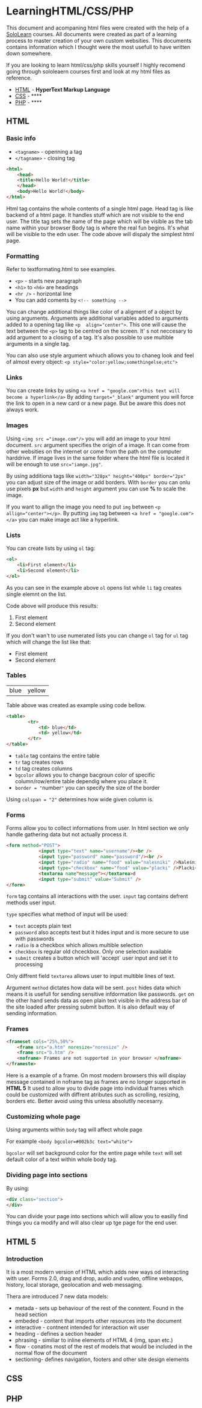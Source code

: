 # LearningHTML/CSS/PHP

This document and acompaning html files were created with the help of a [SoloLearn](https://www.sololearn.com) courses.
All documents were created as part of a learning process to master creation of your own custom websities. This documents contains information which I thought were the most usefull to have written down somewhere.

If you are looking to learn html/css/php skills yourself I highly recomend going through sololeaern courses first and look at my html files as reference.

* [HTML](https://www.sololearn.com/Course/PHP/) - **HyperText Markup Language**
* [CSS](https://www.sololearn.com/Course/HTML/) - ****
* [PHP](https://www.sololearn.com/Course/CSS/) - ****

## HTML

### Basic info

* `<tagname>` - openning a tag
* `</tagname>` - closing tag

```HTML
<html>
    <head>
    <title>Hello World!</title>
    </head>
    <body>Hello World!</body>
</html>
```

Html tag contains the whole contents of a single html page. Head tag is like backend of a html page. It handles stuff which are not visible to the end user.
The title tag sets the name of the page which will be visible as the tab name within your browser
Body tag is where the real fun begins. It's what will be visible to the edn user. The code above will dispaly the simplest html page.

### Formatting

Refer to textformating.html to see examples.

* `<p>` - starts new paragraph
* `<h1>` to `<h6>` are headings
* `<hr />` - horizontal line
* You can add coments by `<!-- something -->`

You can change additional things like color of a aligment of a object by using arguments. Arguments are additional variables added to arguments added to a opening tag like `<p  align="center">`. This one will cause the text between the `<p>` tag to be centred on the screen.
It' s not neccesary to add argument to a closing of a tag. It's also possible to use multible arguments in a single tag.

You can also use style argument whiuch allows you to chaneg look and feel of almost every object: `<p style="color:yellow;somethingelse;etc">`

### Links

You can create links by using `<a href = "google.com">this text will become a hyperlink</a>`
By adding `target="_blank"` argument you will force the link to open in a new card or a new page. But be aware this does not always work.

### Images

Using `<img src ="image.com"/>` you will add an image to  your html document. `src` argument specifies the origin of a image. It can come from other websities on the internet or come from the path on the computer harddrive. If image lives in the same folder where the html file is located it will be enough to use `src="iamge.jpg"`.

By using additiona tags like `width="328px" height="400px" border="2px"` you can adjust size of the image or add borders. With `border` you can onlu use pixels **px** but `width` and `height` argument you can use **%** to scale the image.

If you want to allign the image you need to put `img` between `<p allign="center"></p>`.
By putting `img` tag between `<a href = "google.com"></a>` you can make image act like a hyperlink. 

### Lists

You can create lists by using `ol` tag:

```HTML
<ol>
    <li>First element</li>
    <li>Second element</li>
</ol>
```

As you can see in the example above `ol` opens list while `li` tag creates single elemnt on the list.

Code above will produce this results:
<ol>
    <li>First element</li>
    <li>Second element</li>
</ol>

If you don't wan't to use numerated lists you can change `ol` tag for `ul` tag which will change the list like that:

<ul>
    <li>First element</li>
    <li>Second element</li>
</ul>

### Tables

<table>
        <tr>
            <td> blue</td>
            <td> yellow</td>
        </tr>
</table>
Table above was created as example using code bellow.

```HTML
<table>
        <tr>
            <td> blue</td>
            <td> yellow</td>
        </tr>
</table>
```

* `table` tag contains the entire table
* `tr` tag creates rows
* `td` tag creates columns
* `bgcolor` allows you to change bacgroun color of specific column/row/entire table dependig where you place it.
* `border = "`number`"` you can specify the size of the border

Using `colspan = "2"` determines how wide given column is.

### Forms

Forms allow you to collect informations from user. In html section we only handle gathering data but not actually process it.

```HTML
<form method="POST">
            <input type="text" name="username"/><br />
            <input type="password" name="password"/><br />
            <input type="radio" name="food" value="nalesniki" />Naleśniki<br />
            <input type="checkbox" name="food" value="placki" />Placki<br />
            <textarea name"message"></textarea>d
            <input type="submit" value="Submit" />
</form>
```

`form` tag contains all interactions with the user. `input` tag contains defrent methods user input.

`type` specifies what method of input will be used:

* `text` accepts plain text
* `password` also accepts text but it hides input and is more secure to use with passwords
* `radio` is a checkbox which allows multible selection
* `checkbox` is regular old chceckbox. Only one selection available
* `submit` creates a button which will 'accept` user input and set it to processing

Only diffrent field `textarea` allows user to input multible lines of text.

Argument `method` dictates how data will be sent. `post` hides data which means it is usefull for sending sensitive infdormation like passwords. `get` on the other hand sends data as open plain text visible in the address bar of the site loaded after pressing submit button. It is also default way of sending information.

### Frames

```HTML
<frameset cols="25%,50%"> 
    <frame src="a.htm" noresize="noresize" />
    <frame src="b.htm" />
    <noframe> Frames are not supported in your browser </noframe>
</frameste>
```

Here is a example of a frame. On most modern browsers this will display message contained in noframe tag as frames are no longer supported in **HTML 5**
It used to allow you to divide page into individual frames which could be customized with diffrent atributes such as scrolling, resizing, borders etc.
Better avoid using this unless absolutlly necesarry.

### Customizing whole page

Using arguments within `body` tag will affect whole page 

For example `<body bgcolor=#002b3c text="white">`

`bgcolor` will set background color for the entire page while `text` will set default color of a text within whole body tag.

### Dividing page into sections

By using:

```HTML
<div class="section">
</div>
```

You can divide your page into sections which will allow you to easilly find things you ca modify and will also clear up tge page for the end user.

## HTML 5

### Introduction

It is a most modern version of HTML which adds new ways od interacting with user.
Forms 2.0, drag and drop, audio and vudeo, offline webapps, history, local storage, geolocation and web messaging.

Thera are introduced 7 new data models:

* metada - sets up behaviour of the rest of the conntent. Found in the head section
* embeded - content that imports other resources into the document
* interactive - contnent intended for interaction wit user
* heading - defines a section header
* phrasing - similiar to inline elements of HTML 4 (img, span etc.)
* flow - conatins most of the rest of models that would be included in the normal flow of the document
* sectioning- defines navigation, footers and other site design elements

## CSS

## PHP

